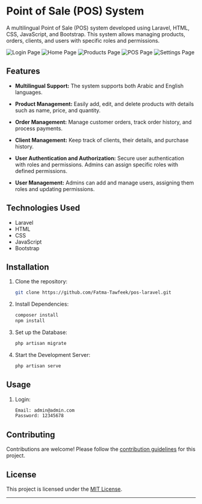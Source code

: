 # Point of Sale (POS) System

A multilingual Point of Sale (POS) system developed using Laravel, HTML, CSS, JavaScript, and Bootstrap. This system allows managing products, orders, clients, and users with specific roles and permissions.

![Login Page](hhttps://imgur.com/TVucSuY.png)
![Home Page](https://imgur.com/0tmfdMd.png)
![Products Page](https://imgur.com/DLTBZj8.png)
![POS Page](https://imgur.com/RO5SYO0.png)
![Settings Page](https://imgur.com/smwlkyP.png)

## Features

- **Multilingual Support:** The system supports both Arabic and English languages.

- **Product Management:** Easily add, edit, and delete products with details such as name, price, and quantity.

- **Order Management:** Manage customer orders, track order history, and process payments.

- **Client Management:** Keep track of clients, their details, and purchase history.

- **User Authentication and Authorization:** Secure user authentication with roles and permissions. Admins can assign specific roles with defined permissions.

- **User Management:** Admins can add and manage users, assigning them roles and updating permissions.

## Technologies Used

- Laravel
- HTML
- CSS
- JavaScript
- Bootstrap

## Installation

1. Clone the repository:

    ```bash
    git clone https://github.com/Fatma-Tawfeek/pos-laravel.git
    ```

2. Install Dependencies:
     ```bash
    composer install
    npm install
    ```

3. Set up the Database:
     ```bash
    php artisan migrate
    ```

4. Start the Development Server:

    ```bash
    php artisan serve
    ```

## Usage

1. Login:
     ```bash
    Email: admin@admin.com
    Password: 12345678
    ```

## Contributing

Contributions are welcome! Please follow the [contribution guidelines](CONTRIBUTING.md) for this project.

## License

This project is licensed under the [MIT License](LICENSE.md).

---